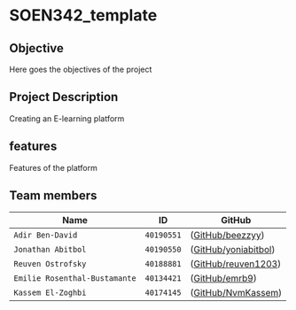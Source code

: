 # SOEN342_template

## Objective
Here goes the objectives of the project

## Project Description
Creating an E-learning platform

## features
Features of the platform

## Team members
|   Name   | ID      | GitHub   
| ------------- | ------------- | --------    |
| `Adir Ben-David`        |    `40190551`      | ([GitHub/beezzyy](https://github.com/beezzyy))   |
| `Jonathan Abitbol`         | `40190550`         | ([GitHub/yoniabitbol](https://github.com/yoniabitbol))   |
| `Reuven Ostrofsky`        |    `40188881`      | ([GitHub/reuven1203](https://github.com/reuven1203))   |
| `Emilie Rosenthal-Bustamante`         | `40134421`         | ([GitHub/emrb9](https://github.com/emrb9))   |
| `Kassem El-Zoghbi`         | `40174145`         | ([GitHub/NvmKassem](https://github.com/NvmKassem))   |


